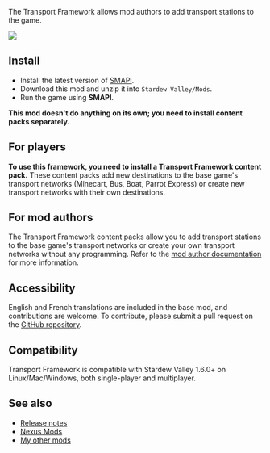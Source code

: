 The Transport Framework allows mod authors to add transport stations to the game.

![](https://raw.githubusercontent.com/wiki/mouahrara/TransportFramework/images/main.jpg)

## Install
- Install the latest version of [SMAPI](https://smapi.io).
- Download this mod and unzip it into `Stardew Valley/Mods`.
- Run the game using **SMAPI**.

**This mod doesn't do anything on its own; you need to install content packs separately.**

## For players
**To use this framework, you need to install a Transport Framework content pack.** These content packs add new destinations to the base game's transport networks (Minecart, Bus, Boat, Parrot Express) or create new transport networks with their own destinations.

## For mod authors
The Transport Framework content packs allow you to add transport stations to the base game's transport networks or create your own transport networks without any programming. Refer to the [mod author documentation](https://github.com/mouahrara/TransportFramework/wiki) for more information.

## Accessibility
English and French translations are included in the base mod, and contributions are welcome. To contribute, please submit a pull request on the [GitHub repository](https://github.com/mouahrara/TransportFramework/pulls).

## Compatibility
Transport Framework is compatible with Stardew Valley 1.6.0+ on Linux/Mac/Windows, both single-player and multiplayer.

## See also
- [Release notes](https://github.com/mouahrara/TransportFramework/releases)
- [Nexus Mods](https://www.nexusmods.com/stardewvalley/mods/29911)
- [My other mods](https://www.nexusmods.com/stardewvalley/users/190812873?tab=user+files)

